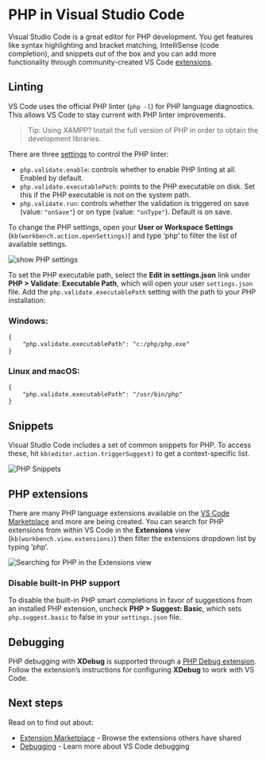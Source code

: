 PHP in Visual Studio Code
=========================

Visual Studio Code is a great editor for PHP development. You get features like syntax highlighting and bracket matching, IntelliSense (code completion), and snippets out of the box and you can add more functionality through community-created VS Code [extensions](/docs/editor/extension-marketplace.md).

Linting
-------

VS Code uses the official PHP linter (`php -l`) for PHP language diagnostics. This allows VS Code to stay current with PHP linter improvements.

> Tip: Using XAMPP? Install the full version of PHP in order to obtain the development libraries.

There are three [settings](/docs/getstarted/settings.md) to control the PHP linter:

-   `php.validate.enable`: controls whether to enable PHP linting at all. Enabled by default.
-   `php.validate.executablePath`: points to the PHP executable on disk. Set this if the PHP executable is not on the system path.
-   `php.validate.run`: controls whether the validation is triggered on save (value: `"onSave"`) or on type (value: `"onType"`). Default is on save.

To change the PHP settings, open your **User or Workspace Settings** (`kb(workbench.action.openSettings)`) and type ‘php’ to filter the list of available settings.

![show PHP settings](images/php/php-settings.png)

To set the PHP executable path, select the **Edit in settings.json** link under **PHP &gt; Validate: Executable Path**, which will open your user `settings.json` file. Add the `php.validate.executablePath` setting with the path to your PHP installation:

### Windows:

    {
        "php.validate.executablePath": "c:/php/php.exe"
    }

### Linux and macOS:

    {
        "php.validate.executablePath": "/usr/bin/php"
    }

Snippets
--------

Visual Studio Code includes a set of common snippets for PHP. To access these, hit `kb(editor.action.triggerSuggest)` to get a context-specific list.

![PHP Snippets](images/php/php-snippets.png)

PHP extensions
--------------

There are many PHP language extensions available on the [VS Code Marketplace](https://marketplace.visualstudio.com/VSCode) and more are being created. You can search for PHP extensions from within VS Code in the **Extensions** view (`kb(workbench.view.extensions)`) then filter the extensions dropdown list by typing ‘php’.

![Searching for PHP in the Extensions view](images/php/category-php.png)

### Disable built-in PHP support

To disable the built-in PHP smart completions in favor of suggestions from an installed PHP extension, uncheck **PHP &gt; Suggest: Basic**, which sets `php.suggest.basic` to false in your `settings.json` file.

Debugging
---------

PHP debugging with **XDebug** is supported through a [PHP Debug extension](https://marketplace.visualstudio.com/items?itemName=felixfbecker.php-debug). Follow the extension’s instructions for configuring **XDebug** to work with VS Code.

Next steps
----------

Read on to find out about:

-   [Extension Marketplace](/docs/editor/extension-marketplace.md) - Browse the extensions others have shared
-   [Debugging](/docs/editor/debugging.md) - Learn more about VS Code debugging
